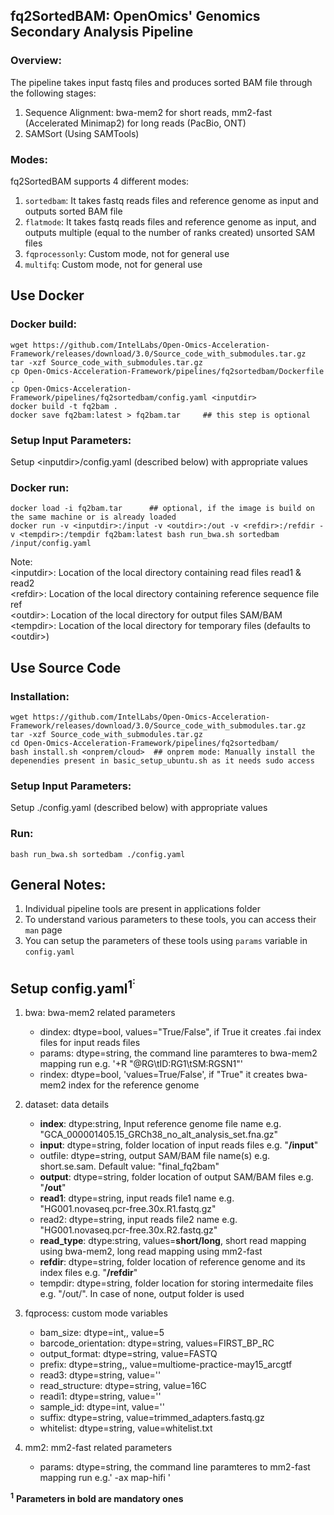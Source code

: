 ## fq2SortedBAM: OpenOmics' Genomics Secondary Analysis Pipeline
### Overview:
The pipeline takes input fastq files and produces sorted BAM file through the following stages:
1. Sequence Alignment: bwa-mem2 for short reads, mm2-fast (Accelerated Minimap2) for long reads (PacBio, ONT)
2. SAMSort (Using SAMTools)

### Modes:
fq2SortedBAM supports 4 different modes:  
1. ```sortedbam```: It takes fastq reads files and reference genome as input and outputs sorted BAM file  
2. ```flatmode```: It takes fastq reads files and reference genome as input, and outputs multiple (equal to the number of ranks created) unsorted SAM files  
3. ```fqprocessonly```: Custom mode, not for general use
4. ```multifq```: Custom mode, not for general use  


## Use Docker
### Docker build:  
```
wget https://github.com/IntelLabs/Open-Omics-Acceleration-Framework/releases/download/3.0/Source_code_with_submodules.tar.gz  
tar -xzf Source_code_with_submodules.tar.gz  
cp Open-Omics-Acceleration-Framework/pipelines/fq2sortedbam/Dockerfile .
cp Open-Omics-Acceleration-Framework/pipelines/fq2sortedbam/config.yaml <inputdir>
docker build -t fq2bam .
docker save fq2bam:latest > fq2bam.tar     ## this step is optional  
```

### Setup Input Parameters:
Setup \<inputdir\>/config.yaml (described below) with appropriate values

### Docker run:
```
docker load -i fq2bam.tar      ## optional, if the image is build on the same machine or is already loaded  
docker run -v <inputdir>:/input -v <outdir>:/out -v <refdir>:/refdir -v <tempdir>:/tempdir fq2bam:latest bash run_bwa.sh sortedbam /input/config.yaml
```
Note:  
\<inputdir\>: Location of the local directory containing read files read1 & read2  
\<refdir\>: Location of the local directory containing reference sequence file ref  
\<outdir\>: Location of the local directory for output files SAM/BAM  
\<tempdir\>: Location of the local directory for temporary files (defaults to \<outdir\>)  


## Use Source Code  
### Installation:
```
wget https://github.com/IntelLabs/Open-Omics-Acceleration-Framework/releases/download/3.0/Source_code_with_submodules.tar.gz  
tar -xzf Source_code_with_submodules.tar.gz  
cd Open-Omics-Acceleration-Framework/pipelines/fq2sortedbam/
bash install.sh <onprem/cloud>  ## onprem mode: Manually install the depenendies present in basic_setup_ubuntu.sh as it needs sudo access
```

### Setup Input Parameters:
Setup ./config.yaml (described below)  with appropriate values

### Run:
```
bash run_bwa.sh sortedbam ./config.yaml
```

## General Notes:  
1. Individual pipeline tools are present in applications folder    
2. To understand various parameters to these tools, you can access their ```man``` page  
3. You can setup the parameters of these tools using ```params``` variable in ```config.yaml```    

## Setup config.yaml<sup>1<sup>:  
1. bwa: bwa-mem2 related parameters     
   - dindex: dtype=bool, values="True/False", if True it creates .fai index files for input reads files    
   - params: dtype=string, the command line paramteres to bwa-mem2 mapping run e.g. '+R "@RG\tID:RG1\tSM:RGSN1"'  
   - rindex: dtype=bool, 'values=True/False', if "True" it creates bwa-mem2 index for the reference genome    
  
2. dataset:  data details  
   - __index__: dtype:string, Input reference genome file name e.g. "GCA_000001405.15_GRCh38_no_alt_analysis_set.fna.gz"  
   - **input**: dtype=string, folder location of input reads files e.g. "**/input**"  
   - outfile: dtype=string, output SAM/BAM file name(s) e.g. short.se.sam. Default value: "final_fq2bam"    
   - **output**: dtype=string, folder location of output SAM/BAM files e.g. "**/out**"  
   - **read1**: dtype=string, input reads file1 name e.g. "HG001.novaseq.pcr-free.30x.R1.fastq.gz"  
   - read2: dtype=string, input reads file2 name e.g. "HG001.novaseq.pcr-free.30x.R2.fastq.gz"  
   - **read_type**: dtype:string, values=**short/long**, short read mapping using bwa-mem2, long read mapping using mm2-fast  
   - **refdir**: dtype=string, folder location of reference genome and its index files e.g. "**/refdir**"
   - tempdir: dtype=string, folder location for storing intermedaite files e.g. "/out/". In case of none, output folder is used  
 
3. fqprocess: custom mode variables  
    - bam_size: dtype=int,, value=5  
    - barcode_orientation: dtype=string, values=FIRST_BP_RC  
    - output_format: dtype=string, value=FASTQ  
    - prefix: dtype=string,, value=multiome-practice-may15_arcgtf  
    - read3: dtype=string, value=''  
    - read_structure: dtype=string, value=16C  
    - readi1: dtype=string, value=''  
    - sample_id: dtype=int, value=''  
    - suffix: dtype=string, value=trimmed_adapters.fastq.gz  
    - whitelist: dtype=string, value=whitelist.txt 
  
4. mm2: mm2-fast related parameters  
   - params: dtype=string, the command line paramteres to mm2-fast mapping run e.g.' -ax map-hifi '    

<sup>**1**</sup> **Parameters in bold are mandatory ones**
